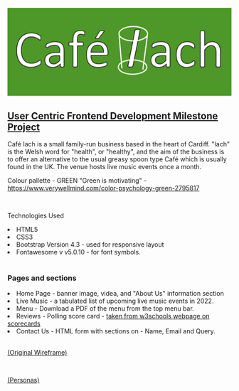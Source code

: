 ![Alt text](assets/img/CIL.png "Cafe Iach")

<h2><u>User Centric Frontend Development Milestone Project</u></h2>

<p>Café Iach is a small family-run business based in the heart of Cardiff. "Iach" is the Welsh word for "health", or "healthy", and the aim of the business is to offer an alternative to the usual greasy spoon type Café which is usually found in the UK. The venue hosts live music events once a month.</p>

<p>Colour pallette - GREEN
"Green is motivating" - <a href="https://www.verywellmind.com/color-psychology-green-2795817">https://www.verywellmind.com/color-psychology-green-2795817</a>
</p>
<br>

Technologies Used
<li>HTML5
<li>CSS3
<li>Bootstrap Version 4.3 - used for responsive layout
<li>Fontawesome v v5.0.10 - for font symbols.</li>

<br>

<h3><b>Pages and sections</b></h3>
<li>Home Page - banner image, videa, and "About Us" information section</li>
<li>Live Music - a tabulated list of upcoming live music events in 2022.</li>
<li>Menu - Download a PDF of the menu from the top menu bar.</li>
<li>Reviews - Polling score card -  <a href="https://www.w3schools.com/howto/howto_css_user_rating.asp">taken from w3schools webpage on scorecards</a>  </li>
<li>Contact Us - HTML form with sections on - Name, Email and Query.</li>

<br>

<a href="../assets/read-docs/OW.pdf" target="_blank">(Original Wireframe)</a>

<br>

<a href="../assets/read-docs/Personas.pdf" target="_blank">(Personas)</a>
